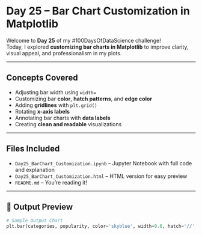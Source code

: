 
#  Day 25 – Bar Chart Customization in Matplotlib

Welcome to **Day 25** of my #100DaysOfDataScience challenge!  
Today, I explored **customizing bar charts in Matplotlib** to improve clarity, visual appeal, and professionalism in my plots.

---

##  Concepts Covered

- Adjusting bar width using `width=`
- Customizing bar **color**, **hatch patterns**, and **edge color**
- Adding **gridlines** with `plt.grid()`
- Rotating **x-axis labels**
- Annotating bar charts with **data labels**
- Creating **clean and readable** visualizations

---

##  Files Included

- `Day25_BarChart_Customization.ipynb` – Jupyter Notebook with full code and explanation  
- `Day25_BarChart_Customization.html` – HTML version for easy preview  
- `README.md` – You’re reading it!

---

## 📸 Output Preview

```python
# Sample Output Chart
plt.bar(categories, popularity, color='skyblue', width=0.6, hatch='//', edgecolor='black')
